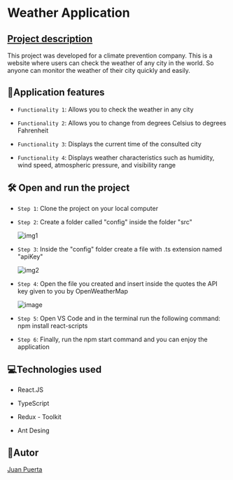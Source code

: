 # Weather Application

## [Project description](#descripción-del-proyecto)

This project was developed for a climate prevention company. This is a website where users can check the weather of any city in the world. So anyone can monitor the weather of their city quickly and easily.

## :hammer:Application features

- `Functionality 1`: Allows you to check the weather in any city

- `Functionality 2`: Allows you to change from degrees Celsius to degrees Fahrenheit

- `Functionality 3`: Displays the current time of the consulted city

- `Functionality 4`: Displays weather characteristics such as humidity, wind speed, atmospheric pressure, and visibility range

## 🛠️ Open and run the project

- `Step 1`: Clone the project on your local computer

- `Step 2`: Create a folder called "config" inside the folder "src"

    ![img1](https://user-images.githubusercontent.com/42070035/212448689-7e724c75-8282-4212-931c-688d9e7896e7.PNG)

- `Step 3`: Inside the "config" folder create a file with .ts extension named "apiKey"

    ![img2](https://user-images.githubusercontent.com/42070035/212448804-576b4d05-1086-4000-be18-94c8c187dd05.PNG)
    
- `Step 4`: Open the file you created and insert inside the quotes the API key given to you by OpenWeatherMap

    ![image](https://user-images.githubusercontent.com/42070035/212448983-d0a0b6ef-fcfe-4ced-9afd-dd5f4b018188.png)

- `Step 5`: Open VS Code and in the terminal run the following command: npm install react-scripts

- `Step 6`: Finally, run the npm start command and you can enjoy the application

## :computer:Technologies used

- React.JS

- TypeScript

- Redux - Toolkit

- Ant Desing

## :adult:Autor

[Juan Puerta](https://github.com/Juan-Puerta)
